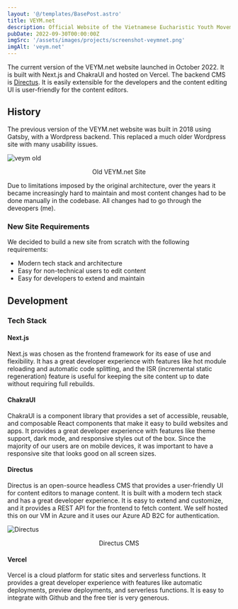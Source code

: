 ```yaml
---
layout: '@/templates/BasePost.astro'
title: VEYM.net
description: Official Website of the Vietnamese Eucharistic Youth Movement in the USA
pubDate: 2022-09-30T00:00:00Z
imgSrc: '/assets/images/projects/screenshot-veymnet.png'
imgAlt: 'veym.net'
---
```



The current version of the VEYM.net website launched in October 2022. It is built with Next.js and ChakraUI and hosted on Vercel. The backend CMS is [Directus](https://directus.io/). It is easily extensible for the developers and the content editing UI is user-friendly for the content editors.

## History

The previous version of the VEYM.net website was built in 2018 using Gatsby, with a Wordpress backend. This replaced a much older Wordpress site with many usability issues.

![veym old](/assets/images/projects/screenshot-veymold.png 'Old VEYM site')
<figcaption align="center">Old VEYM.net Site</figcaption>

Due to limitations imposed by the original architecture, over the years it became increasingly hard to maintain and most content changes had to be done manually in the codebase. All changes had to go through the deveopers (me).


### New Site Requirements

We decided to build a new site from scratch with the following requirements:
- Modern tech stack and architecture
- Easy for non-technical users to edit content
- Easy for developers to extend and maintain

## Development

### Tech Stack

#### Next.js

Next.js was chosen as the frontend framework for its ease of use and flexibility. It has a great developer experience with features like hot module reloading and automatic code splitting, and the ISR (incremental static regeneration) feature is useful for keeping the site content up to date without requiring full rebuilds.

#### ChakraUI

ChakraUI is a component library that provides a set of accessible, reusable, and composable React components that make it easy to build websites and apps. It provides a great developer experience with features like theme support, dark mode, and responsive styles out of the box. Since the majority of our users are on mobile devices, it was important to have a responsive site that looks good on all screen sizes.

#### Directus

Directus is an open-source headless CMS that provides a user-friendly UI for content editors to manage content. It is built with a modern tech stack and has a great developer experience. It is easy to extend and customize, and it provides a REST API for the frontend to fetch content. We self hosted this on our VM in Azure and it uses our Azure AD B2C for authentication.

![Directus](/assets/images/projects/screenshot-directus.png 'Directus')
<figcaption align="center">Directus CMS</figcaption>

#### Vercel

Vercel is a cloud platform for static sites and serverless functions. It provides a great developer experience with features like automatic deployments, preview deployments, and serverless functions. It is easy to integrate with Github and the free tier is very generous.